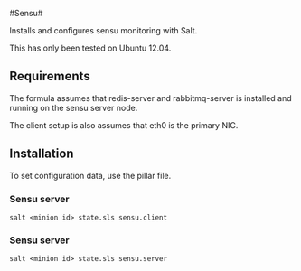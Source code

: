 #Sensu#

Installs and configures sensu monitoring with Salt.

This has only been tested on Ubuntu 12.04.

## Requirements ##
The formula assumes that redis-server and rabbitmq-server is installed and running on the sensu server node.

The client setup is also assumes that eth0 is the primary NIC.

## Installation ##
To set configuration data, use the pillar file.

### Sensu server ###
    salt <minion id> state.sls sensu.client

### Sensu server ###
    salt <minion id> state.sls sensu.server
